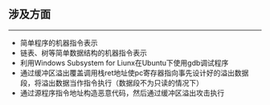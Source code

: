## 涉及方面
***
+ 简单程序的机器指令表示
+ 链表、树等简单数据结构的机器指令表示
+ 利用Windows Subsystem for Liunx在Ubuntu下使用gdb调试程序
+ 通过缓冲区溢出覆盖调用栈ret地址使pc寄存器指向事先设计好的溢出数据段，将溢出数据当作指令执行（数据段不为只读的情况下）
+ 通过源程序指令地址构造恶意代码，然后通过缓冲区溢出攻击执行